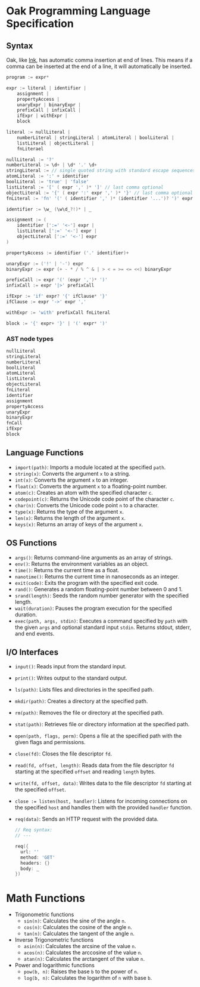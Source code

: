 # Oak Programming Language Specification

## Syntax

Oak, like [Ink](https://dotink.co), has automatic comma insertion at end of lines. This means if a comma can be inserted at the end of a line, it will automatically be inserted.

```go
program := expr*

expr := literal | identifier |
    assignment |
    propertyAccess |
    unaryExpr | binaryExpr |
    prefixCall | infixCall |
    ifExpr | withExpr |
    block

literal := nullLiteral |
    numberLiteral | stringLiteral | atomLiteral | boolLiteral |
    listLiteral | objectLiteral |
    fnLiterael

nullLiteral := '?'
numberLiteral := \d+ | \d* '.' \d+
stringLiteral := // single quoted string with standard escape sequences + \x00 syntax
atomLiteral := ':' + identifier
boolLiteral := 'true' | 'false'
listLiteral := '[' ( expr ',' )* ']' // last comma optional
objectLiteral := '{' ( expr ':' expr ',' )* '}' // last comma optional
fnLiteral := 'fn' '(' ( identifier ',' )* (identifier '...')? ')' expr

identifier := \w_ (\w\d_?!)* | _

assignment := (
    identifier [':=' '<-'] expr |
    listLiteral [':=' '<-'] expr |
    objectLiteral [':=' '<-'] expr
)

propertyAccess := identifier ('.' identifier)+

unaryExpr := ('!' | '-') expr
binaryExpr := expr (+ - * / % ^ & | > < = >= <= <<) binaryExpr

prefixCall := expr '(' (expr ',')* ')'
infixCall := expr '|>' prefixCall

ifExpr := 'if' expr? '{' ifClause* '}'
ifClause := expr '->' expr ','

withExpr := 'with' prefixCall fnLiteral

block := '{' expr+ '}' | '(' expr* ')'
```

### AST node types

```c
nullLiteral
stringLiteral
numberLiteral
boolLiteral
atomLiteral
listLiteral
objectLiteral
fnLiteral
identifier
assignment
propertyAccess
unaryExpr
binaryExpr
fnCall
ifExpr
block
```

## Language Functions

- `import(path)`: Imports a module located at the specified `path`.
- `string(x)`: Converts the argument `x` to a string.
- `int(x)`: Converts the argument `x` to an integer.
- `float(x)`: Converts the argument `x` to a floating-point number.
- `atom(c)`: Creates an atom with the specified character `c`.
- `codepoint(c)`: Returns the Unicode code point of the character `c`.
- `char(n)`: Converts the Unicode code point `n` to a character.
- `type(x)`: Returns the type of the argument `x`.
- `len(x)`: Returns the length of the argument `x`.
- `keys(x)`: Returns an array of keys of the argument `x`.

## OS Functions

- `args()`: Returns command-line arguments as an array of strings.
- `env()`: Returns the environment variables as an object.
- `time()`: Returns the current time as a float.
- `nanotime()`: Returns the current time in nanoseconds as an integer.
- `exit(code)`: Exits the program with the specified exit code.
- `rand()`: Generates a random floating-point number between 0 and 1.
- `srand(length)`: Seeds the random number generator with the specified length.
- `wait(duration)`: Pauses the program execution for the specified duration.
- `exec(path, args, stdin)`: Executes a command specified by `path` with the given `args` and optional standard input `stdin`. Returns stdout, stderr, and end events.

## I/O Interfaces

- `input()`: Reads input from the standard input.
- `print()`: Writes output to the standard output.
- `ls(path)`: Lists files and directories in the specified path.
- `mkdir(path)`: Creates a directory at the specified path.
- `rm(path)`: Removes the file or directory at the specified path.
- `stat(path)`: Retrieves file or directory information at the specified path.
- `open(path, flags, perm)`: Opens a file at the specified path with the given flags and permissions.
- `close(fd)`: Closes the file descriptor `fd`.
- `read(fd, offset, length)`: Reads data from the file descriptor `fd` starting at the specified `offset` and reading `length` bytes.
- `write(fd, offset, data)`: Writes data to the file descriptor `fd` starting at the specified `offset`.
- `close := listen(host, handler)`: Listens for incoming connections on the specified `host` and handles them with the provided `handler` function.
- `req(data)`: Sends an HTTP request with the provided data.
  
  ```go
  // Req syntax:
  // ---
  
  req({
    url: ''
    method: 'GET'
    headers: {}
    body: _
  })
  ```
  
# Math Functions
- Trigonometric functions
  - `sin(n)`: Calculates the sine of the angle `n`.
  - `cos(n)`: Calculates the cosine of the angle `n`.
  - `tan(n)`: Calculates the tangent of the angle `n`.
- Inverse Trigonometric functions
  - `asin(n)`: Calculates the arcsine of the value `n`.
  - `acos(n)`: Calculates the arccosine of the value `n`.
  - `atan(n)`: Calculates the arctangent of the value `n`.
- Power and logarithmic functions
  - `pow(b, n)`: Raises the base `b` to the power of `n`.
  - `log(b, n)`: Calculates the logarithm of `n` with base `b`.
